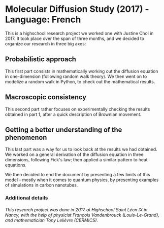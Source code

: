 Molecular Diffusion Study (2017) - Language: French
=====

This is a highschool research project we worked one with Justine Chol in 2017.
It took place over the span of three months, and we decided to organize our research in three big axes:

Probabilistic approach
----- 

This first part consists in mathematically working out the diffusion equation in one-dimension (following random walk theory).
We then went on to modelize a random walk in Python, to check out the mathematical results.

Macroscopic consistency
----- 

This second part rather focuses on experimentally checking the results obtained in part 1, after a quick description of Brownian movement.

Getting a better understanding of the phenomenon
-----

This last part was a way for us to look back at the results we had obtained. We worked on a general derivation of the diffusion equation in three dimensions, following Fick's law; then applied a similar pattern to heat equations.

We then decided to end the document by presenting a few limits of this model - mostly when it comes to quantum physics, by presenting examples of simulations in carbon nanotubes.

### Additional details

###### This research project was done in 2017 at Highschool Saint Léon IX in Nancy, with the help of physicist François Vandenbrouck (Louis-Le-Grand), and mathematician Tony Lelièvre (CERMICS).
